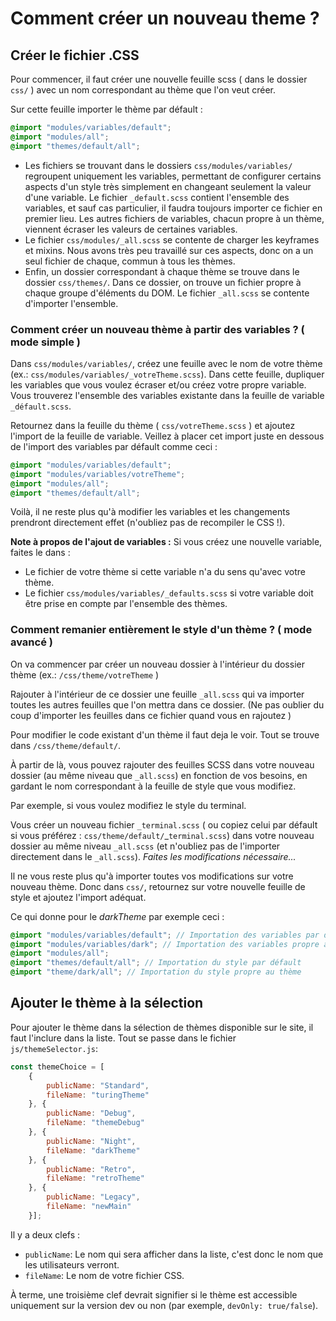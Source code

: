 # Comment créer un nouveau theme ?
## Créer le fichier .CSS
Pour commencer, il faut créer une nouvelle feuille scss ( dans le dossier `css/` ) avec un nom correspondant au thème que l'on veut créer.

Sur cette feuille importer le thème par défault :

```scss
@import "modules/variables/default";
@import "modules/all";
@import "themes/default/all";
```
- Les fichiers se trouvant dans le dossiers `css/modules/variables/` regroupent uniquement les variables, permettant de configurer certains aspects d'un style très simplement en changeant seulement la valeur d'une variable.
Le fichier `_default.scss` contient l'ensemble des variables, et sauf cas particulier, il faudra toujours importer ce fichier en premier lieu.
Les autres fichiers de variables, chacun propre à un thème, viennent écraser les valeurs de certaines variables.
- Le fichier `css/modules/_all.scss` se contente de charger les keyframes et mixins. Nous avons très peu travaillé sur ces aspects, donc on a un seul fichier de chaque, commun à tous les thèmes.
- Enfin, un dossier correspondant à chaque thème se trouve dans le dossier `css/themes/`.
Dans ce dossier, on trouve un fichier propre à chaque groupe d'éléments du DOM. Le fichier `_all.scss` se contente d'importer l'ensemble.

### Comment créer un nouveau thème à partir des variables ? ( mode simple )

Dans `css/modules/variables/`, créez une feuille avec le nom de votre thème (ex.: `css/modules/variables/_votreTheme.scss`). Dans cette feuille, dupliquer les variables que vous voulez écraser et/ou créez votre propre variable. Vous trouverez l'ensemble des variables existante dans la feuille de variable `_défault.scss`.

Retournez dans la feuille du thème ( `css/votreTheme.scss` ) et ajoutez l'import de la feuille de variable.
Veillez à placer cet import juste en dessous de l'import des variables par défault comme ceci :

```scss
@import "modules/variables/default";
@import "modules/variables/votreTheme";
@import "modules/all";
@import "themes/default/all";
```

Voilà, il ne reste plus qu'à modifier les variables et les changements prendront directement effet (n'oubliez pas de recompiler le CSS !).

**Note à propos de l'ajout de variables :** Si vous créez une nouvelle variable, faites le dans :
- Le fichier de votre thème si cette variable n'a du sens qu'avec votre thème.
- Le fichier `css/modules/variables/_defaults.scss` si votre variable doit être prise en compte par l'ensemble des thèmes.

### Comment remanier entièrement le style d'un thème ? ( mode avancé )

On va commencer par créer un nouveau dossier à l'intérieur du dossier thème (ex.: `/css/theme/votreTheme` )

Rajouter à l'intérieur de ce dossier une feuille `_all.scss` qui va importer toutes les autres feuilles que l'on mettra dans ce dossier. (Ne pas oublier du coup d'importer les feuilles dans ce fichier quand vous en rajoutez )

Pour modifier le code existant d'un thème il faut deja le voir. Tout se trouve dans `/css/theme/default/`.

À partir de là, vous pouvez rajouter des feuilles SCSS dans votre nouveau dossier (au même niveau que `_all.scss`) en fonction de vos besoins, en gardant le nom correspondant à la feuille de style que vous modifiez.

Par exemple, si vous voulez modifiez le style du terminal. 

Vous créer un nouveau fichier `_terminal.scss` ( ou copiez celui par défault si vous préférez : `css/theme/default/`_`terminal.scss`) dans votre nouveau dossier au même niveau `_all.scss` (et n'oubliez pas de l'importer directement dans le `_all.scss`).
_Faites les modifications nécessaire..._

Il ne vous reste plus qu'à importer toutes vos modifications sur votre nouveau thème.
Donc dans `css/`, retournez sur votre nouvelle feuille de style et ajoutez l'import adéquat.

Ce qui donne pour le *darkTheme* par exemple ceci :

```scss
@import "modules/variables/default"; // Importation des variables par défault
@import "modules/variables/dark"; // Importation des variables propre au thème
@import "modules/all";
@import "themes/default/all"; // Importation du style par défault
@import "theme/dark/all"; // Importation du style propre au thème
```


## Ajouter le thème à la sélection
Pour ajouter le thème dans la sélection de thèmes disponible sur le site, il faut l'inclure dans la liste.
Tout se passe dans le fichier `js/themeSelector.js`: 

```js
const themeChoice = [
    {
        publicName: "Standard",
        fileName: "turingTheme"
    }, {
        publicName: "Debug",
        fileName: "themeDebug"
    }, {
        publicName: "Night",
        fileName: "darkTheme"
    }, {
        publicName: "Retro",
        fileName: "retroTheme"
    }, {
        publicName: "Legacy",
        fileName: "newMain"
    }];
 ```
 Il y a deux clefs :
 - `publicName`: Le nom qui sera afficher dans la liste, c'est donc le nom que les utilisateurs verront.
 - `fileName`: Le nom de votre fichier CSS.
 
 À terme, une troisième clef devrait signifier si le thème est accessible uniquement sur la version dev ou non (par exemple, `devOnly: true/false`).
